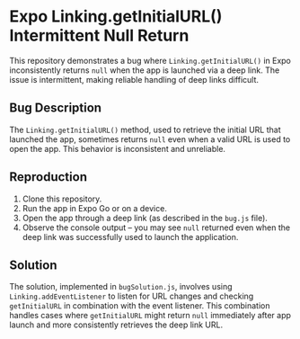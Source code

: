 # Expo Linking.getInitialURL() Intermittent Null Return

This repository demonstrates a bug where `Linking.getInitialURL()` in Expo inconsistently returns `null` when the app is launched via a deep link.  The issue is intermittent, making reliable handling of deep links difficult.

## Bug Description
The `Linking.getInitialURL()` method, used to retrieve the initial URL that launched the app, sometimes returns `null` even when a valid URL is used to open the app. This behavior is inconsistent and unreliable.

## Reproduction
1. Clone this repository.
2. Run the app in Expo Go or on a device.
3. Open the app through a deep link (as described in the `bug.js` file).
4. Observe the console output – you may see `null` returned even when the deep link was successfully used to launch the application.

## Solution
The solution, implemented in `bugSolution.js`, involves using `Linking.addEventListener` to listen for URL changes and checking `getInitialURL` in combination with the event listener.  This combination handles cases where `getInitialURL` might return `null` immediately after app launch and more consistently retrieves the deep link URL.